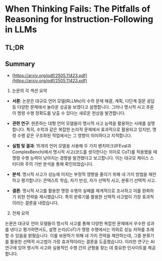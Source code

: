 # When Thinking Fails: The Pitfalls of Reasoning for Instruction-Following in LLMs
## TL;DR
## Summary
- [https://arxiv.org/pdf/2505.11423.pdf](https://arxiv.org/pdf/2505.11423.pdf)

1. 논문의 각 섹션 요약

- **서론**: 논문은 대규모 언어 모델(RLLMs)이 수학 문제 해결, 계획, 다단계 질문 응답 등 다양한 문제에서 놀라운 성공을 보였다고 설명합니다. 그러나 명시적 사고 추론이 명령 수행 정확도를 낮출 수 있다는 새로운 현상을 발견합니다.

- **관련 연구**: 현존하는 대형 언어 모델들이 명시적 사고 능력을 활용하는 사례를 설명합니다. 특히, 수학과 같은 복잡한 논리적 문제에서 효과적으로 활용되고 있지만, 명령 수행 같은 구조화된 작업에서는 그 영향이 미미하다고 지적합니다.

- **실험 및 결과**: 15개의 언어 모델을 사용해 두 가지 벤치마크(IFEval과 ComplexBench)에서 명시적 사고(코드를 생각한다는 의미로 CoT)를 적용했을 때 명령 수행 능력이 낮아지는 경향을 발견했다고 보고합니다. 이는 대규모 케이스 스터디와 주의 기반 분석을 통해 확인되었습니다.

- **분석**: 명시적 사고가 성능에 미치는 부정적 영향을 줄이기 위해 네 가지 방법을 제안하고 평가합니다: 콘텍스트 학습, 자기 반성, 자가 선택적 사고, 분류기 선택적 사고.

- **결론**: 명시적 사고를 활용한 명령 수행의 실패를 체계적으로 조사하고 이를 완화하기 위한 전략을 제시했습니다. 특히 분류기를 활용한 선택적 사고법이 가장 효과적이라는 결론을 내렸습니다.

2. 전체 요약

논문은 대규모 언어 모델들이 명시적 사고를 통해 다양한 복잡한 문제에서 우수한 성과를 낸다고 평가하면서도, 설명 논리(CoT)가 명령 수행에서는 의외로 성능 저하를 초래할 수 있음을 밝혔습니다. 이를 보완하기 위해 네 가지 전략을 제안하는데, 그중 분류기를 활용한 선택적 사고법이 가장 효과적이라는 결론을 도출했습니다. 이러한 연구는 AI 연구에 있어 명시적 사고와 실용적인 수행 간의 균형을 찾는 데 중요한 인사이트를 제공합니다.